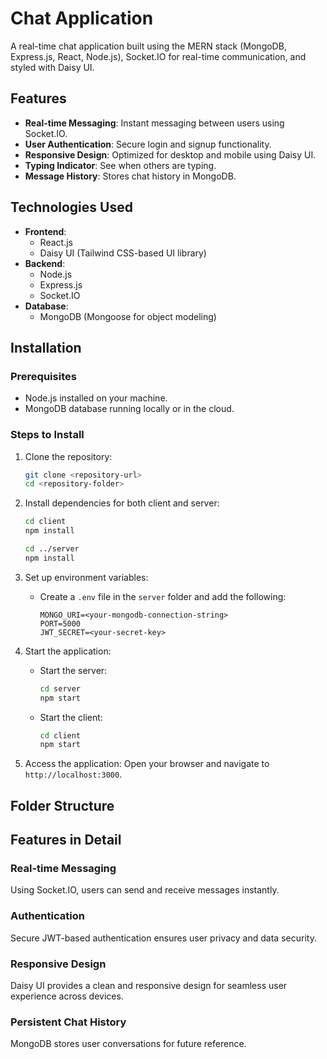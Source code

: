 # Chat Application

A real-time chat application built using the MERN stack (MongoDB, Express.js, React, Node.js), Socket.IO for real-time communication, and styled with Daisy UI.

## Features

- **Real-time Messaging**: Instant messaging between users using Socket.IO.
- **User Authentication**: Secure login and signup functionality.
- **Responsive Design**: Optimized for desktop and mobile using Daisy UI.
- **Typing Indicator**: See when others are typing.
- **Message History**: Stores chat history in MongoDB.

## Technologies Used

- **Frontend**:
  - React.js
  - Daisy UI (Tailwind CSS-based UI library)
- **Backend**:
  - Node.js
  - Express.js
  - Socket.IO
- **Database**:
  - MongoDB (Mongoose for object modeling)

## Installation

### Prerequisites

- Node.js installed on your machine.
- MongoDB database running locally or in the cloud.

### Steps to Install

1. Clone the repository:
   ```bash
   git clone <repository-url>
   cd <repository-folder>
   ```

2. Install dependencies for both client and server:
   ```bash
   cd client
   npm install

   cd ../server
   npm install
   ```

3. Set up environment variables:
   - Create a `.env` file in the `server` folder and add the following:
     ```env
     MONGO_URI=<your-mongodb-connection-string>
     PORT=5000
     JWT_SECRET=<your-secret-key>
     ```

4. Start the application:
   - Start the server:
     ```bash
     cd server
     npm start
     ```
   - Start the client:
     ```bash
     cd client
     npm start
     ```

5. Access the application:
   Open your browser and navigate to `http://localhost:3000`.

## Folder Structure

## Features in Detail

### Real-time Messaging
Using Socket.IO, users can send and receive messages instantly.

### Authentication
Secure JWT-based authentication ensures user privacy and data security.

### Responsive Design
Daisy UI provides a clean and responsive design for seamless user experience across devices.

### Persistent Chat History
MongoDB stores user conversations for future reference.


